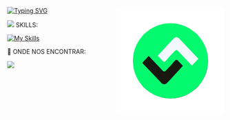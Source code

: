 <picture> <img align="right" src="LogoSemFundo.png" width = 250px></picture>

<div align="left" z-index="1">

[![Typing SVG](https://readme-typing-svg.demolab.com?font=Fira+Code&pause=1000&color=03FA6E&random=false&width=435&lines=Desenvolvedor+Full-Stack)](https://git.io/typing-svg)
<p><img src="https://media2.giphy.com/media/QssGEmpkyEOhBCb7e1/giphy.gif?cid=ecf05e47a0n3gi1bfqntqmob8g9aid1oyj2wr3ds3mg700bl&rid=giphy.gif" width ="25"> SKILLS:</p>

[![My Skills](https://skillicons.dev/icons?i=js,ts,py,nodejs&theme=light)](https://skillicons.dev)


<p>👀 ONDE NOS ENCONTRAR:</p>

<a href="https://www.instagram.com/steps.code/" target="_blank"><img src="https://th.bing.com/th/id/R.1c4afc1e38fa2de56562b3582742d1bb?rik=32v30LcaKNVjLw&pid=ImgRaw&r=0" width="30px"></a>

</div>
